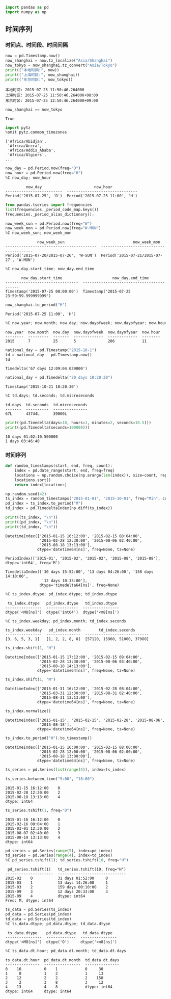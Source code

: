

```python
import pandas as pd
import numpy as np
```

## 时间序列

### 时间点、时间段、时间间隔


```python
now = pd.Timestamp.now()
now_shanghai = now.tz_localize("Asia/Shanghai")
now_tokyo = now_shanghai.tz_convert("Asia/Tokyo")
print(("本地时间:", now))
print(("上海时区:", now_shanghai))
print(("东京时区:", now_tokyo))
```

    本地时间: 2015-07-25 11:50:46.264000
    上海时区: 2015-07-25 11:50:46.264000+08:00
    东京时区: 2015-07-25 12:50:46.264000+09:00



```python
now_shanghai == now_tokyo
```




    True




```python
import pytz
%omit pytz.common_timezones
```

    ['Africa/Abidjan',
     'Africa/Accra',
     'Africa/Addis_Ababa',
     'Africa/Algiers',
    ...



```python
now_day = pd.Period.now(freq="D")
now_hour = pd.Period.now(freq="H")
%C now_day; now_hour
```

             now_day                       now_hour           
    -------------------------  -------------------------------
    Period('2015-07-25', 'D')  Period('2015-07-25 11:00', 'H')



```python
from pandas.tseries import frequencies
list(frequencies._period_code_map.keys())
frequencies._period_alias_dictionary();
```


```python
now_week_sun = pd.Period.now(freq="W")
now_week_mon = pd.Period.now(freq="W-MON")
%C now_week_sun; now_week_mon
```

                  now_week_sun                              now_week_mon              
    ----------------------------------------  ----------------------------------------
    Period('2015-07-20/2015-07-26', 'W-SUN')  Period('2015-07-21/2015-07-27', 'W-MON')



```python
%C now_day.start_time; now_day.end_time
```

           now_day.start_time                      now_day.end_time             
    --------------------------------  ------------------------------------------
    Timestamp('2015-07-25 00:00:00')  Timestamp('2015-07-25 23:59:59.999999999')



```python
now_shanghai.to_period("H")
```




    Period('2015-07-25 11:00', 'H')




```python
%C now.year; now.month; now.day; now.dayofweek; now.dayofyear; now.hour
```

    now.year  now.month  now.day  now.dayofweek  now.dayofyear  now.hour
    --------  ---------  -------  -------------  -------------  --------
    2015      7          25       5              206            11      



```python
national_day = pd.Timestamp("2015-10-1")
td = national_day - pd.Timestamp.now()
td
```




    Timedelta('67 days 12:09:04.039000')




```python
national_day + pd.Timedelta("20 days 10:20:30") 
```




    Timestamp('2015-10-21 10:20:30')




```python
%C td.days; td.seconds; td.microseconds
```

    td.days  td.seconds  td.microseconds
    -------  ----------  ---------------
    67L      43744L      39000L         



```python
print((pd.Timedelta(days=10, hours=1, minutes=2, seconds=10.5)))
print((pd.Timedelta(seconds=100000)))
```

    10 days 01:02:10.500000
    1 days 03:46:40


### 时间序列


```python
def random_timestamps(start, end, freq, count):
    index = pd.date_range(start, end, freq=freq)
    locations = np.random.choice(np.arange(len(index)), size=count, replace=False)
    locations.sort()
    return index[locations]

np.random.seed(42)
ts_index = random_timestamps("2015-01-01", "2015-10-01", freq="Min", count=5)
pd_index = ts_index.to_period("M")
td_index = pd.TimedeltaIndex(np.diff(ts_index))

print((ts_index, "\n"))
print((pd_index, "\n"))
print((td_index, "\n"))
```

    DatetimeIndex(['2015-01-15 16:12:00', '2015-02-15 08:04:00',
                   '2015-02-28 12:30:00', '2015-08-06 02:40:00',
                   '2015-08-18 13:13:00'],
                  dtype='datetime64[ns]', freq=None, tz=None) 
    
    PeriodIndex(['2015-01', '2015-02', '2015-02', '2015-08', '2015-08'], dtype='int64', freq='M') 
    
    TimedeltaIndex(['30 days 15:52:00', '13 days 04:26:00', '158 days 14:10:00',
                    '12 days 10:33:00'],
                   dtype='timedelta64[ns]', freq=None) 
    



```python
%C ts_index.dtype; pd_index.dtype; td_index.dtype
```

     ts_index.dtype   pd_index.dtype   td_index.dtype 
    ----------------  --------------  ----------------
    dtype('<M8[ns]')  dtype('int64')  dtype('<m8[ns]')



```python
%C ts_index.weekday; pd_index.month; td_index.seconds
```

    ts_index.weekday   pd_index.month        td_index.seconds      
    ----------------  ---------------  ----------------------------
    [3, 6, 5, 3, 1]   [1, 2, 2, 8, 8]  [57120, 15960, 51000, 37980]



```python
ts_index.shift(1, "H")
```




    DatetimeIndex(['2015-01-15 17:12:00', '2015-02-15 09:04:00',
                   '2015-02-28 13:30:00', '2015-08-06 03:40:00',
                   '2015-08-18 14:13:00'],
                  dtype='datetime64[ns]', freq=None, tz=None)




```python
ts_index.shift(1, "M")
```




    DatetimeIndex(['2015-01-31 16:12:00', '2015-02-28 08:04:00',
                   '2015-03-31 12:30:00', '2015-08-31 02:40:00',
                   '2015-08-31 13:13:00'],
                  dtype='datetime64[ns]', freq=None, tz=None)




```python
ts_index.normalize()
```




    DatetimeIndex(['2015-01-15', '2015-02-15', '2015-02-28', '2015-08-06',
                   '2015-08-18'],
                  dtype='datetime64[ns]', freq=None, tz=None)




```python
ts_index.to_period("H").to_timestamp()
```




    DatetimeIndex(['2015-01-15 16:00:00', '2015-02-15 08:00:00',
                   '2015-02-28 12:00:00', '2015-08-06 02:00:00',
                   '2015-08-18 13:00:00'],
                  dtype='datetime64[ns]', freq=None, tz=None)




```python
ts_series = pd.Series(list(range(5)), index=ts_index)
```


```python
ts_series.between_time("9:00", "18:00")
```




    2015-01-15 16:12:00    0
    2015-02-28 12:30:00    2
    2015-08-18 13:13:00    4
    dtype: int64




```python
ts_series.tshift(1, freq="D")
```




    2015-01-16 16:12:00    0
    2015-02-16 08:04:00    1
    2015-03-01 12:30:00    2
    2015-08-07 02:40:00    3
    2015-08-19 13:13:00    4
    dtype: int64




```python
pd_series = pd.Series(range(5), index=pd_index)
td_series = pd.Series(range(4), index=td_index)
%C pd_series.tshift(1); td_series.tshift(10, freq="H")
```

     pd_series.tshift(1)   td_series.tshift(10, freq="H")
    ---------------------  ------------------------------
    2015-02    0           31 days 01:52:00     0        
    2015-03    1           13 days 14:26:00     1        
    2015-03    2           159 days 00:10:00    2        
    2015-09    3           12 days 20:33:00     3        
    2015-09    4           dtype: int64                  
    Freq: M, dtype: int64                                



```python
ts_data = pd.Series(ts_index)
pd_data = pd.Series(pd_index)
td_data = pd.Series(td_index)
%C ts_data.dtype; pd_data.dtype; td_data.dtype
```

     ts_data.dtype    pd_data.dtype   td_data.dtype  
    ----------------  -------------  ----------------
    dtype('<M8[ns]')  dtype('O')     dtype('<m8[ns]')



```python
%C ts_data.dt.hour; pd_data.dt.month; td_data.dt.days
```

    ts_data.dt.hour  pd_data.dt.month  td_data.dt.days
    ---------------  ----------------  ---------------
    0    16          0    1            0     30       
    1     8          1    2            1     13       
    2    12          2    2            2    158       
    3     2          3    8            3     12       
    4    13          4    8            dtype: int64   
    dtype: int64     dtype: int64                     


